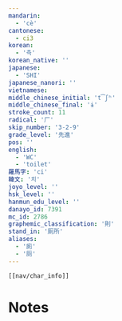 ```yaml
---
mandarin:
  - 'cè'
cantonese:
  - ci3
korean:
  - '측'
korean_native: ''
japanese:
  - 'SHI'
japanese_nanori: ''
vietnamese:
middle_chinese_initial: 't͡ʃʰ'
middle_chinese_final: 'ɨ'
stroke_count: 11
radical: '厂'
skip_number: '3-2-9'
grade_level: '先進'
pos: ''
english:
  - 'WC'
  - 'toilet'
羅馬字: 'ci'
韓文: '치'
joyo_level: ''
hsk_level: ''
hanmun_edu_level: ''
danayo_id: 7391
mc_id: 2786
graphemic_classification: '則'
stand_in: '厠所'
aliases:
  - '廁'
  - '厕'
---
```

```meta-bind-embed
[[nav/char_info]]
```

# Notes
